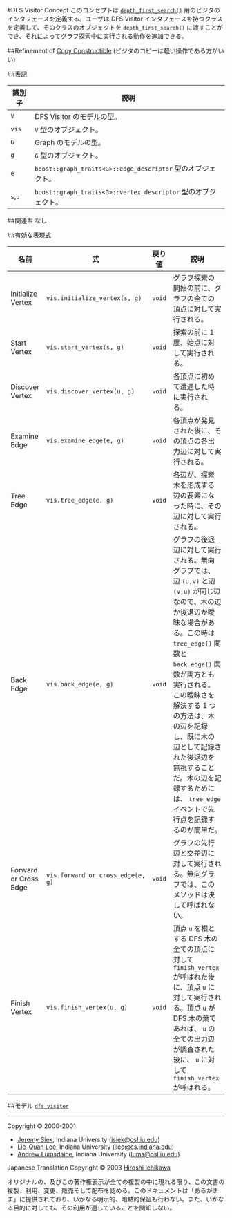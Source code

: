 #DFS Visitor Concept
このコンセプトは [`depth_first_search()`](./depth_first_search.md) 用のビジタのインタフェースを定義する。ユーザは DFS Visitor インタフェースを持つクラスを定義して、そのクラスのオブジェクトを `depth_first_search()` に渡すことができ、それによってグラフ探索中に実行される動作を追加できる。


##Refinement of
[Copy Constructible](../utility/CopyConstructible.md) (ビジタのコピーは軽い操作である方がいい)


##表記

| 識別子  | 説明 |
|---------|------|
| `V`     | DFS Visitor のモデルの型。 |
| `vis`   | `V` 型のオブジェクト。 |
| `G`     | Graph のモデルの型。 |
| `g`     | `G` 型のオブジェクト。 |
| `e`     | `boost::graph_traits<G>::edge_descriptor` 型のオブジェクト。 |
| `s`,`u` | `boost::graph_traits<G>::vertex_descriptor` 型のオブジェクト。 |


##関連型
なし


##有効な表現式

| 名前 | 式 | 戻り値 | 説明 |
|------|----|--------|------|
| Initialize Vertex | `vis.initialize_vertex(s, g)` | `void` | グラフ探索の開始の前に、グラフの全ての頂点に対して実行される。 |
| Start Vertex    | `vis.start_vertex(s, g)`    | `void` | 探索の前に 1 度、始点に対して実行される。 |
| Discover Vertex | `vis.discover_vertex(u, g)` | `void` | 各頂点に初めて遭遇した時に実行される。 |
| Examine Edge    | `vis.examine_edge(e, g)`    | `void` | 各頂点が発見された後に、その頂点の各出力辺に対して実行される。 |
| Tree Edge       | `vis.tree_edge(e, g)`       | `void` | 各辺が、探索木を形成する辺の要素になった時に、その辺に対して実行される。 |
| Back Edge       | `vis.back_edge(e, g)`       | `void` | グラフの後退辺に対して実行される。無向グラフでは、辺 `(u,v)` と辺 `(v,u)` が同じ辺なので、木の辺か後退辺か曖昧な場合がある。この時は `tree_edge()` 関数と `back_edge()` 関数が両方とも実行される。この曖昧さを解決する 1 つの方法は、木の辺を記録し、既に木の辺として記録された後退辺を無視することだ。木の辺を記録するためには、 `tree_edge` イベントで先行点を記録するのが簡単だ。 |
| Forward or Cross Edge | `vis.forward_or_cross_edge(e, g)` | `void` | グラフの先行辺と交差辺に対して実行される。無向グラフでは、このメソッドは決して呼ばれない。 |
| Finish Vertex   | `vis.finish_vertex(u, g)`    | `void` | 頂点 `u` を根とする DFS 木の全ての頂点に対して `finish_vertex` が呼ばれた後に、頂点 `u` に対して実行される。頂点 `u` が DFS 木の葉であれば、 `u` の全ての出力辺が調査された後に、 `u` に対して `finish_vertex` が呼ばれる。 |


##モデル
[`dfs_visitor`](./dfs_visitor.md)


***
Copyright © 2000-2001

- [Jeremy Siek](http://www.boost.org/doc/libs/1_31_0/people/jeremy_siek.htm), Indiana University (<jsiek@osl.iu.edu>)
- [Lie-Quan Lee](http://www.boost.org/doc/libs/1_31_0/people/liequan_lee.htm), Indiana University (<llee@cs.indiana.edu>)
- [Andrew Lumsdaine](http://www.osl.iu.edu/~lums), Indiana University (<lums@osl.iu.edu>)

Japanese Translation Copyright © 2003 [Hiroshi Ichikawa](mailto:gimite@mx12.freecom.ne.jp)

オリジナルの、及びこの著作権表示が全ての複製の中に現れる限り、この文書の複製、利用、変更、販売そして配布を認める。このドキュメントは「あるがまま」に提供されており、いかなる明示的、暗黙的保証も行わない。また、いかなる目的に対しても、その利用が適していることを関知しない。


